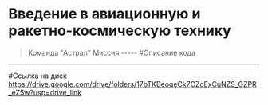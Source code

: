 # Введение в авиационную и ракетно-космическую технику
> Команда "Астрал"
> Миссия -----
#Описание кода
-----------
#Ссылка на диск
https://drive.google.com/drive/folders/17bTKBeoqeCk7CZcExCuNZS_GZPR_eZ5w?usp=drive_link
